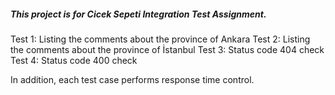 ##### This project is for Cicek Sepeti Integration Test Assignment.
Test 1: Listing the comments about the province of Ankara
Test 2: Listing the comments about the province of İstanbul
Test 3: Status code 404 check
Test 4: Status code 400 check

In addition, each test case performs response time control.
